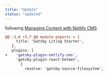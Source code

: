 ```yaml
---
title: "Update"
status: "updated"
---
```

following [Managing Content with Netlify CMS](https://www.gatsbyjs.org/docs/netlify-cms/)
```diff
@@ -3,6 +3,7 @@ module.exports = {
     title: 'Gatsby Litlog Starter',
   },
   plugins: [
+    'gatsby-plugin-netlify-cms',
     'gatsby-plugin-react-helmet',
       {
         resolve: 'gatsby-source-filesystem',
```
